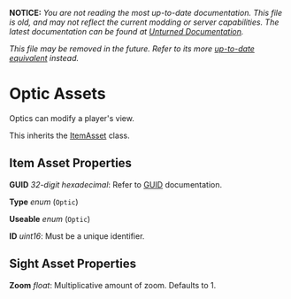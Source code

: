 **NOTICE:** *You are not reading the most up-to-date documentation. This file is old, and may not reflect the current modding or server capabilities. The latest documentation can be found at [Unturned Documentation](https://docs.smartlydressedgames.com/).*

*This file may be removed in the future. Refer to its more [up-to-date equivalent](https://docs.smartlydressedgames.com/en/stable/assets/item-asset/optic-asset.html) instead.*

Optic Assets
============

Optics can modify a player's view.

This inherits the [ItemAsset](/ItemAsset/README.md) class.

Item Asset Properties
---------------------

**GUID** *32-digit hexadecimal*: Refer to [GUID](/GUID.md) documentation.

**Type** *enum* (`Optic`)

**Useable** *enum* (`Optic`)

**ID** *uint16*: Must be a unique identifier.

Sight Asset Properties
----------------------

**Zoom** *float*: Multiplicative amount of zoom. Defaults to 1.
